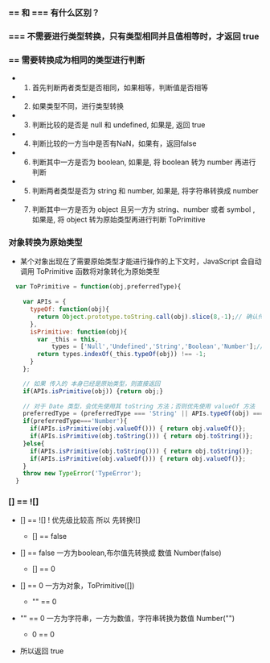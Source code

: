 ### == 和 === 有什么区别？

### === 不需要进行类型转换，只有类型相同并且值相等时，才返回 true

### == 需要转换成为相同的类型进行判断

  + 1. 首先判断两者类型是否相同，如果相等，判断值是否相等
  + 2. 如果类型不同，进行类型转换
  + 3. 判断比较的是否是 null 和 undefined, 如果是, 返回 true
  + 4. 判断比较的一方当中是否有NaN，如果有，返回false
  + 6. 判断其中一方是否为 boolean, 如果是, 将 boolean 转为 number 再进行判断
  + 5. 判断两者类型是否为 string 和 number, 如果是, 将字符串转换成 number
  + 7. 判断其中一方是否为 object 且另一方为 string、number 或者 symbol , 如果是, 将 object 转为原始类型再进行判断 ToPrimitive

### 对象转换为原始类型

+ 某个对象出现在了需要原始类型才能进行操作的上下文时，JavaScript 会自动调用 ToPrimitive 函数将对象转化为原始类型
```js
  var ToPrimitive = function(obj,preferredType){
    
    var APIs = {
      typeOf: function(obj){
        return Object.prototype.toString.call(obj).slice(8,-1);// 确认传入的对象类型
      },
      isPrimitive: function(obj){
        var _this = this,
            types = ['Null','Undefined','String','Boolean','Number'];// js中的5种原始类型
        return types.indexOf(_this.typeOf(obj)) !== -1; 
      }
    };

    // 如果 传入的 本身已经是原始类型，则直接返回
    if(APIs.isPrimitive(obj)) {return obj;}
    
    // 对于 Date 类型，会优先使用其 toString 方法；否则优先使用 valueOf 方法
    preferredType = (preferredType === 'String' || APIs.typeOf(obj) === 'Date' ) ? 'String' : 'Number';
    if(preferredType==='Number'){
      if(APIs.isPrimitive(obj.valueOf())) { return obj.valueOf()};
      if(APIs.isPrimitive(obj.toString())) { return obj.toString()};
    }else{
      if(APIs.isPrimitive(obj.toString())) { return obj.toString()};
      if(APIs.isPrimitive(obj.valueOf())) { return obj.valueOf()};
    }
    throw new TypeError('TypeError');
  }
```

### [] == ![]

+ [] == ![] ! 优先级比较高 所以 先转换![] 
  - [] == false

+ [] == false 一方为boolean,布尔值先转换成 数值 Number(false) 
  - [] == 0

+ [] == 0 一方为对象，ToPrimitive([])
  -  "" == 0

+ "" == 0 一方为字符串，一方为数值，字符串转换为数值 Number("") 
  -  0 == 0

+ 所以返回 true 


